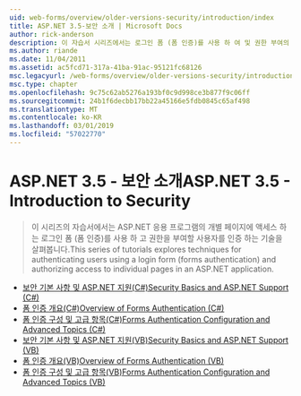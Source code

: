 ```yaml
---
uid: web-forms/overview/older-versions-security/introduction/index
title: ASP.NET 3.5-보안 소개 | Microsoft Docs
author: rick-anderson
description: 이 자습서 시리즈에서는 로그인 폼 (폼 인증)를 사용 하 여 및 권한 부여의 개별 페이지에 액세스 하는 사용자를 인증 하는 기술을 탐색 하는 중...
ms.author: riande
ms.date: 11/04/2011
ms.assetid: ac5fcd71-317a-41ba-91ac-95121fc68126
msc.legacyurl: /web-forms/overview/older-versions-security/introduction
msc.type: chapter
ms.openlocfilehash: 9c75c62ab5276a193bf0c9d998ce3b877f9c06ff
ms.sourcegitcommit: 24b1f6decbb17bb22a45166e5fdb0845c65af498
ms.translationtype: MT
ms.contentlocale: ko-KR
ms.lasthandoff: 03/01/2019
ms.locfileid: "57022770"
---
```

<a name="aspnet-35---introduction-to-security"></a><span data-ttu-id="d742d-103">ASP.NET 3.5 - 보안 소개</span><span class="sxs-lookup"><span data-stu-id="d742d-103">ASP.NET 3.5 - Introduction to Security</span></span>
====================
> <span data-ttu-id="d742d-104">이 시리즈의 자습서에서는 ASP.NET 응용 프로그램의 개별 페이지에 액세스 하는 로그인 폼 (폼 인증)를 사용 하 고 권한을 부여할 사용자를 인증 하는 기술을 살펴봅니다.</span><span class="sxs-lookup"><span data-stu-id="d742d-104">This series of tutorials explores techniques for authenticating users using a login form (forms authentication) and authorizing access to individual pages in an ASP.NET application.</span></span>


- [<span data-ttu-id="d742d-105">보안 기본 사항 및 ASP.NET 지원(C#)</span><span class="sxs-lookup"><span data-stu-id="d742d-105">Security Basics and ASP.NET Support (C#)</span></span>](security-basics-and-asp-net-support-cs.md)
- [<span data-ttu-id="d742d-106">폼 인증 개요(C#)</span><span class="sxs-lookup"><span data-stu-id="d742d-106">Overview of Forms Authentication (C#)</span></span>](an-overview-of-forms-authentication-cs.md)
- [<span data-ttu-id="d742d-107">폼 인증 구성 및 고급 항목(C#)</span><span class="sxs-lookup"><span data-stu-id="d742d-107">Forms Authentication Configuration and Advanced Topics (C#)</span></span>](forms-authentication-configuration-and-advanced-topics-cs.md)
- [<span data-ttu-id="d742d-108">보안 기본 사항 및 ASP.NET 지원(VB)</span><span class="sxs-lookup"><span data-stu-id="d742d-108">Security Basics and ASP.NET Support (VB)</span></span>](security-basics-and-asp-net-support-vb.md)
- [<span data-ttu-id="d742d-109">폼 인증 개요(VB)</span><span class="sxs-lookup"><span data-stu-id="d742d-109">Overview of Forms Authentication (VB)</span></span>](an-overview-of-forms-authentication-vb.md)
- [<span data-ttu-id="d742d-110">폼 인증 구성 및 고급 항목(VB)</span><span class="sxs-lookup"><span data-stu-id="d742d-110">Forms Authentication Configuration and Advanced Topics (VB)</span></span>](forms-authentication-configuration-and-advanced-topics-vb.md)
